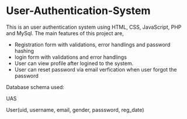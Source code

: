 # User-Authentication-System
This is an user authentication system using HTML, CSS, JavaScript, PHP and MySql.
The main features of this project are,
 - Registration form with validations, error handlings and password hashing
 - login form with validations and error handlings
 - User can view profile after logined to the system.
 - User can reset password via email verfication when user forgot the password

Database schema used:

UAS

User(uid, username, email, gender, passsword, reg_date)

